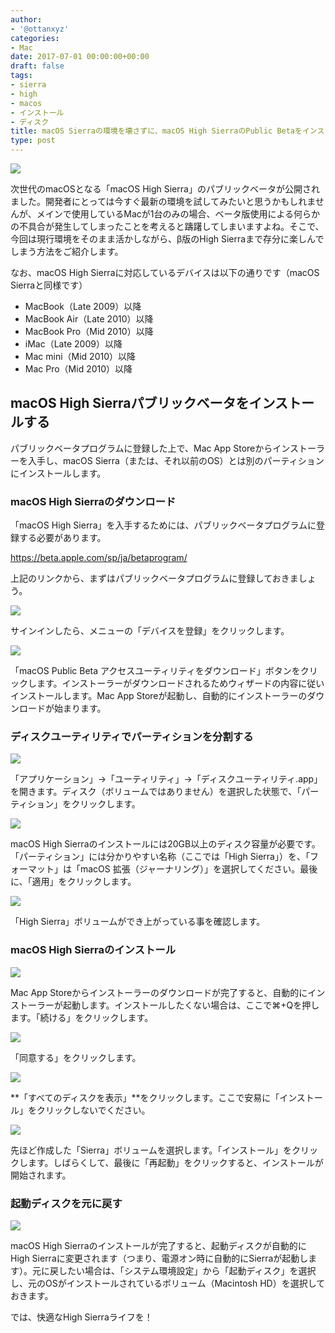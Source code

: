 ```yaml
---
author:
- '@ottanxyz'
categories:
- Mac
date: 2017-07-01 00:00:00+00:00
draft: false
tags:
- sierra
- high
- macos
- インストール
- ディスク
title: macOS Sierraの環境を壊さずに、macOS High SierraのPublic Betaをインストールする
type: post
---
```


![](170627-5951b1bf2aa6a.jpg)

次世代のmacOSとなる「macOS High Sierra」のパブリックベータが公開されました。開発者にとっては今すぐ最新の環境を試してみたいと思うかもしれませんが、メインで使用しているMacが1台のみの場合、ベータ版使用による何らかの不具合が発生してしまったことを考えると躊躇してしまいますよね。そこで、今回は現行環境をそのまま活かしながら、β版のHigh Sierraまで存分に楽しんでしまう方法をご紹介します。

なお、macOS High Sierraに対応しているデバイスは以下の通りです（macOS Sierraと同様です）

- MacBook（Late 2009）以降
- MacBook Air（Late 2010）以降
- MacBook Pro（Mid 2010）以降
- iMac（Late 2009）以降
- Mac mini（Mid 2010）以降
- Mac Pro（Mid 2010）以降

## macOS High Sierraパブリックベータをインストールする

パブリックベータプログラムに登録した上で、Mac App Storeからインストーラーを入手し、macOS Sierra（または、それ以前のOS）とは別のパーティションにインストールします。

### macOS High Sierraのダウンロード

「macOS High Sierra」を入手するためには、パブリックベータプログラムに登録する必要があります。

<https://beta.apple.com/sp/ja/betaprogram/>

上記のリンクから、まずはパブリックベータプログラムに登録しておきましょう。

![](170630-595665523b74a.png)

サインインしたら、メニューの「デバイスを登録」をクリックします。

![](170630-59566563e203f.png)

「macOS Public Beta アクセスユーティリティをダウンロード」ボタンをクリックします。インストーラーがダウンロードされるためウィザードの内容に従いインストールします。Mac App Storeが起動し、自動的にインストーラーのダウンロードが始まります。

### ディスクユーティリティでパーティションを分割する

![](171129-5a1ecab3555fa.png)

「アプリケーション」→「ユーティリティ」→「ディスクユーティリティ.app」を開きます。ディスク（ボリュームではありません）を選択した状態で、「パーティション」をクリックします。

![](170630-595665c7a9318.png)

macOS High Sierraのインストールには20GB以上のディスク容量が必要です。「パーティション」には分かりやすい名称（ここでは「High Sierra」）を、「フォーマット」は「macOS 拡張（ジャーナリング）」を選択してください。最後に、「適用」をクリックします。

![](170630-59566bcc38c8e.png)

「High Sierra」ボリュームができ上がっている事を確認します。

### macOS High Sierraのインストール

![](170630-59566bfbce1a1.png)

Mac App Storeからインストーラーのダウンロードが完了すると、自動的にインストーラーが起動します。インストールしたくない場合は、ここで⌘+Qを押します。「続ける」をクリックします。

![](170630-59566c4320552.png)

「同意する」をクリックします。

![](170630-59566c581033f.png)

**「すべてのディスクを表示」**をクリックします。ここで安易に「インストール」をクリックしないでください。

![](170630-5956815e440b2.png)

先ほど作成した「Sierra」ボリュームを選択します。「インストール」をクリックします。しばらくして、最後に「再起動」をクリックすると、インストールが開始されます。

### 起動ディスクを元に戻す

![](170701-59570d252c5ca.png)

macOS High Sierraのインストールが完了すると、起動ディスクが自動的にHigh Sierraに変更されます（つまり、電源オン時に自動的にSierraが起動します）。元に戻したい場合は、「システム環境設定」から「起動ディスク」を選択し、元のOSがインストールされているボリューム（Macintosh HD）を選択しておきます。

では、快適なHigh Sierraライフを！
